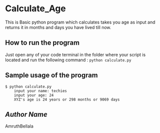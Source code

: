 # Calculate_Age

This is Basic python program which calculates takes you age as input and returns it in months and days you have lived till now.

## How to run the program
Just open any of your code terminal in the folder where your script is located and run the following command :
       `python calculate.py`


## Sample usage of the program
```
$ python calculate.py 
    input your name: techies
    input your age: 24 
    XYZ's age is 24 years or 298 months or 9069 days
```

## *Author Name*
AmruthBellala
